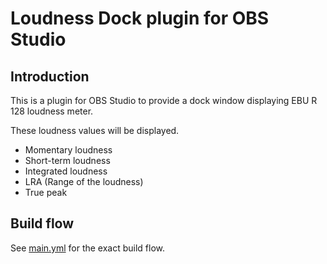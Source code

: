 # Loudness Dock plugin for OBS Studio

## Introduction

This is a plugin for OBS Studio to provide a dock window displaying EBU R 128 loudness meter.

These loudness values will be displayed.
- Momentary loudness
- Short-term loudness
- Integrated loudness
- LRA (Range of the loudness)
- True peak

## Build flow
See [main.yml](.github/workflows/main.yml) for the exact build flow.
